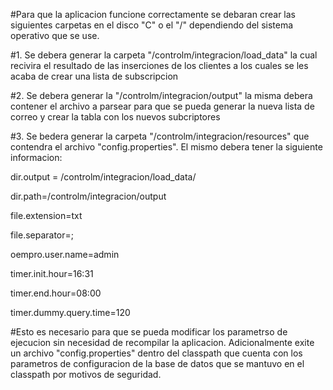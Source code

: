 #Para que la aplicacion funcione correctamente se debaran crear las siguientes carpetas en el disco "C" o el "/" dependiendo del sistema operativo que se use.

#1. Se debera generar la carpeta "/controlm/integracion/load_data" la cual recivira el resultado de las inserciones de los clientes a los cuales se les acaba de crear una lista de subscripcion

#2. Se debera generar la "/controlm/integracion/output" la misma debera contener el archivo a parsear para que se pueda generar la nueva lista de correo y crear la tabla con los nuevos subcriptores

#3. Se bedera generar la carpeta "/controlm/integracion/resources" que contendra el archivo "config.properties". El mismo debera tener la siguiente informacion:

dir.output = /controlm/integracion/load_data/

dir.path=/controlm/integracion/output

file.extension=txt

file.separator=;

oempro.user.name=admin

timer.init.hour=16:31

timer.end.hour=08:00

timer.dummy.query.time=120

#Esto es necesario para que se pueda modificar los parametrso de ejecucion sin necesidad de recompilar la aplicacion. Adicionalmente exite un archivo "config.properties" dentro del classpath que cuenta con los parametros de configuracion de la base de datos que se mantuvo en el classpath por motivos de seguridad.